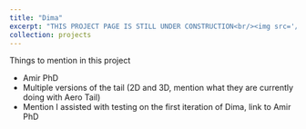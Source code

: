 ```yaml
---
title: "Dima"
excerpt: "THIS PROJECT PAGE IS STILL UNDER CONSTRUCTION<br/><img src='/images/Dima.jpg' width='400'>"
collection: projects
---
```


Things to mention in this project 

- Amir PhD
- Multiple versions of the tail (2D and 3D, mention what they are currently doing with Aero Tail)
- Mention I assisted with testing on the first iteration of Dima, link to Amir PhD
